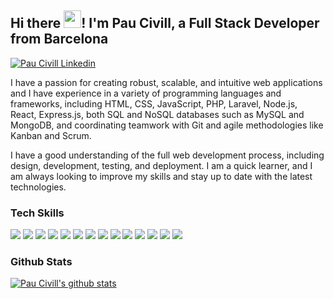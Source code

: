 <h2>Hi there <img src="https://media.giphy.com/media/hvRJCLFzcasrR4ia7z/giphy.gif" width="28px" height="28px">! I'm Pau Civill, a Full Stack Developer from Barcelona</h2>

[![Pau Civill Linkedin](https://img.shields.io/badge/LinkedIn-0077B5?style=for-the-badge&logo=linkedin&logoColor=white)](https://www.linkedin.com/in/paucivill/)

<p>
    I have a passion for creating robust, scalable, and intuitive web applications and I have experience in a variety of programming languages and       frameworks, including HTML, CSS, JavaScript, PHP, Laravel, Node.js, React, Express.js, both SQL and NoSQL databases such as MySQL and MongoDB, and coordinating teamwork with Git and agile methodologies like Kanban and Scrum.
</p>
<p>
    I have a good understanding of the full web development process, including design, development, testing, and deployment.
    I am a quick learner, and I am always looking to improve my skills and stay up to date with the latest technologies. 
</p>

<h3 align="left">Tech Skills</h3>
<p align="left">
    <img src="https://img.shields.io/badge/HTML5-FF4B1E?&style=for-the-badge&logo=html5&logoColor=white"/>
    <img src="https://img.shields.io/badge/CSS3-004CE8?&style=for-the-badge&logo=css3&logoColor=white"/>
    <img src="https://img.shields.io/badge/JavaScript-F0DB4F?&style=for-the-badge&logo=javascript&logoColor=black"/>
    <img src="https://img.shields.io/badge/TypeScript-007ACC?style=for-the-badge&logo=typescript&logoColor=white"/>
    <img src="https://img.shields.io/badge/React-61DAFB?style=for-the-badge&logo=react&logoColor=black"/>
    <img src="https://img.shields.io/badge/Node.js-339933?style=for-the-badge&logo=nodedotjs&logoColor=white"/> 
    <img src="https://img.shields.io/badge/Express.js-000000?style=for-the-badge&logo=express&logoColor=white"/> 
    <img src="https://img.shields.io/badge/Next.js-FFFFFF?style=for-the-badge&logo=nextdotjs&logoColor=black"/>
    <img src="https://img.shields.io/badge/PHP-777BB3?style=for-the-badge&logo=php&logoColor=white"/> 
    <img src="https://img.shields.io/badge/Laravel-FE3124?style=for-the-badge&logo=laravel&logoColor=white"/> 
    <img src="https://img.shields.io/badge/MySQL-E59432?style=for-the-badge&logo=mysql&logoColor=black"/> 
    <img src="https://img.shields.io/badge/MongoDB-4EA94B?style=for-the-badge&logo=mongodb&logoColor=white"/>
    <img src="https://img.shields.io/badge/Jest-FFFFFF?style=for-the-badge&logo=jest&logoColor=black"/>
    <img src="https://img.shields.io/badge/Redux-593D88?style=for-the-badge&logo=redux&logoColor=white"/>
</p>

<h3 align="left">Github Stats</h3>

[![Pau Civill's github stats](https://github-readme-stats.vercel.app/api?username=pauciv)](https://github.com/anuraghazra/github-readme-stats)
